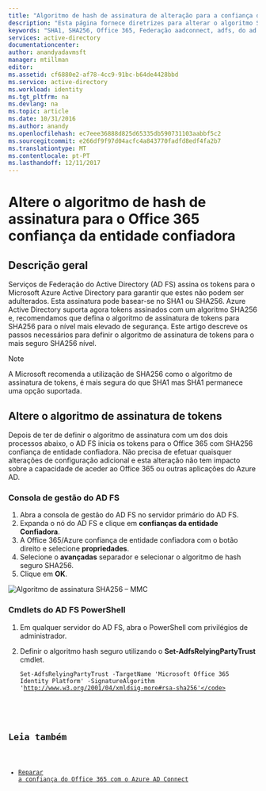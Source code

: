 ```yaml
---
title: "Algoritmo de hash de assinatura de alteração para a confiança da entidade confiadora do Office 365 | Microsoft Docs"
description: "Esta página fornece diretrizes para alterar o algoritmo SHA de fidedignidade de federação com o Office 365"
keywords: "SHA1, SHA256, Office 365, Federação aadconnect, adfs, do ad fs, sha de alteração, fidedignidade de Federação, a confiança da entidade confiadora"
services: active-directory
documentationcenter: 
author: anandyadavmsft
manager: mtillman
editor: 
ms.assetid: cf6880e2-af78-4cc9-91bc-b64de4428bbd
ms.service: active-directory
ms.workload: identity
ms.tgt_pltfrm: na
ms.devlang: na
ms.topic: article
ms.date: 10/31/2016
ms.author: anandy
ms.openlocfilehash: ec7eee36888d825d65335db590731103aabbf5c2
ms.sourcegitcommit: e266df9f97d04acfc4a843770fadfd8edf4fa2b7
ms.translationtype: MT
ms.contentlocale: pt-PT
ms.lasthandoff: 12/11/2017
---
```

# <a name="change-signature-hash-algorithm-for-office-365-relying-party-trust"></a>Altere o algoritmo de hash de assinatura para o Office 365 confiança da entidade confiadora
## <a name="overview"></a>Descrição geral
Serviços de Federação do Active Directory (AD FS) assina os tokens para o Microsoft Azure Active Directory para garantir que estes não podem ser adulterados. Esta assinatura pode basear-se no SHA1 ou SHA256. Azure Active Directory suporta agora tokens assinados com um algoritmo SHA256 e, recomendamos que defina o algoritmo de assinatura de tokens para SHA256 para o nível mais elevado de segurança. Este artigo descreve os passos necessários para definir o algoritmo de assinatura de tokens para o mais seguro SHA256 nível.

>[!NOTE]
>A Microsoft recomenda a utilização de SHA256 como o algoritmo de assinatura de tokens, é mais segura do que SHA1 mas SHA1 permanece uma opção suportada.

## <a name="change-the-token-signing-algorithm"></a>Altere o algoritmo de assinatura de tokens
Depois de ter de definir o algoritmo de assinatura com um dos dois processos abaixo, o AD FS inicia os tokens para o Office 365 com SHA256 confiança de entidade confiadora. Não precisa de efetuar quaisquer alterações de configuração adicional e esta alteração não tem impacto sobre a capacidade de aceder ao Office 365 ou outras aplicações do Azure AD.

### <a name="ad-fs-management-console"></a>Consola de gestão do AD FS
1. Abra a consola de gestão do AD FS no servidor primário do AD FS.
2. Expanda o nó do AD FS e clique em **confianças da entidade Confiadora**.
3. A Office 365/Azure confiança de entidade confiadora com o botão direito e selecione **propriedades**.
4. Selecione o **avançadas** separador e selecionar o algoritmo de hash seguro SHA256.
5. Clique em **OK**.

![Algoritmo de assinatura SHA256 – MMC](./media/active-directory-aadconnectfed-sha256guidance/mmc.png)

### <a name="ad-fs-powershell-cmdlets"></a>Cmdlets do AD FS PowerShell
1. Em qualquer servidor do AD FS, abra o PowerShell com privilégios de administrador.
2. Definir o algoritmo hash seguro utilizando o **Set-AdfsRelyingPartyTrust** cmdlet.
   
   <code>Set-AdfsRelyingPartyTrust -TargetName 'Microsoft Office 365 Identity Platform' -SignatureAlgorithm 'http://www.w3.org/2001/04/xmldsig-more#rsa-sha256'</code>

## <a name="also-read"></a>Leia também
* [Reparar a confiança do Office 365 com o Azure AD Connect](connect/active-directory-aadconnect-federation-management.md#repairthetrust)

